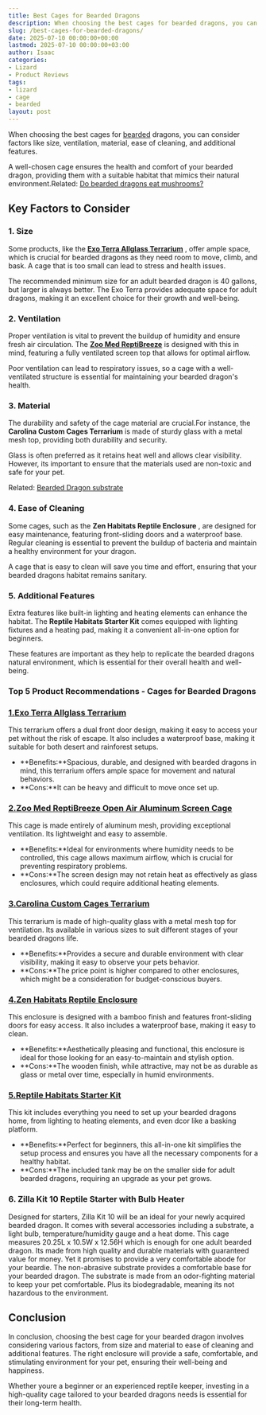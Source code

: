 ```yaml
---
title: Best Cages for Bearded Dragons
description: When choosing the best cages for bearded dragons, you can consider factors like size, ventilation, material, ease of cleaning, and additional features. A...
slug: /best-cages-for-bearded-dragons/
date: 2025-07-10 00:00:00+00:00
lastmod: 2025-07-10 00:00:00+03:00
author: Isaac
categories:
- Lizard
- Product Reviews
tags:
- lizard
- cage
- bearded
layout: post
---
```

When choosing the best cages for [bearded](https://pestpolicy.com/best-substrate-for-bearded-dragons/) dragons, you can consider factors like size, ventilation, material, ease of cleaning, and additional features.

A well-chosen cage ensures the health and comfort of your bearded dragon, providing them with a suitable habitat that mimics their natural environment.Related:
[Do bearded dragons eat mushrooms?](https://pestpolicy.com/can-bearded-dragons-eat-mushrooms/)
## Key Factors to Consider
### 1. Size
Some products, like the
[**Exo Terra Allglass Terrarium**](https://www.amazon.com/dp/B000OAYXTK/?tag=p-policy-20)
, offer ample space, which is crucial for bearded dragons as they need room to move, climb, and bask. A cage that is too small can lead to stress and health issues.

The recommended minimum size for an adult bearded dragon is 40 gallons, but larger is always better. The Exo Terra provides adequate space for adult dragons, making it an excellent choice for their growth and well-being.
### 2. Ventilation
Proper ventilation is vital to prevent the buildup of humidity and ensure fresh air circulation. The
[**Zoo Med ReptiBreeze**](https://www.amazon.com/dp/B001PHABI8/?tag=p-policy-20)
is designed with this in mind, featuring a fully ventilated screen top that allows for optimal airflow.

Poor ventilation can lead to respiratory issues, so a cage with a well-ventilated structure is essential for maintaining your bearded dragon's health.
### 3. Material
The durability and safety of the cage material are crucial.For instance, the
**Carolina Custom Cages Terrarium**
is made of sturdy glass with a metal mesh top, providing both durability and security.

Glass is often preferred as it retains heat well and allows clear visibility. However, its important to ensure that the materials used are non-toxic and safe for your pet.

Related:
[Bearded Dragon substrate](https://pestpolicy.com/best-substrate-for-bearded-dragons/)
### 4. Ease of Cleaning
Some cages, such as the
**Zen Habitats Reptile Enclosure**
, are designed for easy maintenance, featuring front-sliding doors and a waterproof base. Regular cleaning is essential to prevent the buildup of bacteria and maintain a healthy environment for your dragon.

A cage that is easy to clean will save you time and effort, ensuring that your bearded dragons habitat remains sanitary.
### 5. Additional Features
Extra features like built-in lighting and heating elements can enhance the habitat. The
**Reptile Habitats Starter Kit**
comes equipped with lighting fixtures and a heating pad, making it a convenient all-in-one option for beginners.

These features are important as they help to replicate the bearded dragons natural environment, which is essential for their overall health and well-being.
### Top 5 Product Recommendations - Cages for Bearded Dragons
### [1.**Exo Terra Allglass Terrarium**](https://www.amazon.com/dp/B000OAYXTK/?tag=p-policy-20)
This terrarium offers a dual front door design, making it easy to access your pet without the risk of escape. It also includes a waterproof base, making it suitable for both desert and rainforest setups.
- **Benefits:**Spacious, durable, and designed with bearded dragons in mind, this terrarium offers ample space for movement and natural behaviors.
- **Cons:**It can be heavy and difficult to move once set up.
### [2.**Zoo Med ReptiBreeze Open Air Aluminum Screen Cage**](https://www.amazon.com/dp/B001PHABI8/?tag=p-policy-20)
This cage is made entirely of aluminum mesh, providing exceptional ventilation. Its lightweight and easy to assemble.
- **Benefits:**Ideal for environments where humidity needs to be controlled, this cage allows maximum airflow, which is crucial for preventing respiratory problems.
- **Cons:**The screen design may not retain heat as effectively as glass enclosures, which could require additional heating elements.
### [3.**Carolina Custom Cages Terrarium**](https://www.amazon.com/dp/B01N1SGQCI/?tag=p-policy-20)
This terrarium is made of high-quality glass with a metal mesh top for ventilation. Its available in various sizes to suit different stages of your bearded dragons life.
- **Benefits:**Provides a secure and durable environment with clear visibility, making it easy to observe your pets behavior.
- **Cons:**The price point is higher compared to other enclosures, which might be a consideration for budget-conscious buyers.
### [4.**Zen Habitats Reptile Enclosure**](https://www.amazon.com/dp/B07KMK6CMZ/?tag=p-policy-20)
This enclosure is designed with a bamboo finish and features front-sliding doors for easy access. It also includes a waterproof base, making it easy to clean.
- **Benefits:**Aesthetically pleasing and functional, this enclosure is ideal for those looking for an easy-to-maintain and stylish option.
- **Cons:**The wooden finish, while attractive, may not be as durable as glass or metal over time, especially in humid environments.
### [5.**Reptile Habitats Starter Kit**](https://www.amazon.com/dp/B0CFTG55QX/?tag=p-policy-20)
This kit includes everything you need to set up your bearded dragons home, from lighting to heating elements, and even dcor like a basking platform.
- **Benefits:**Perfect for beginners, this all-in-one kit simplifies the setup process and ensures you have all the necessary components for a healthy habitat.
- **Cons:**The included tank may be on the smaller side for adult bearded dragons, requiring an upgrade as your pet grows.
### **6. Zilla Kit 10 Reptile Starter with Bulb Heater**
Designed for starters, Zilla Kit 10 will be an ideal for your newly acquired bearded dragon. It comes with several accessories including a substrate, a light bulb, temperature/humidity gauge and a heat dome.
This cage measures 20.25L x 10.5W x 12.56H which is enough for one adult bearded dragon. Its made from high quality and durable materials with guaranteed value for money. Yet it promises to provide a very comfortable abode for your beardie.
The non-abrasive substrate provides a comfortable base for your bearded dragon. The substrate is made from an odor-fighting material to keep your pet comfortable. Plus its biodegradable, meaning its not hazardous to the environment.
## Conclusion
In conclusion, choosing the best cage for your bearded dragon involves considering various factors, from size and material to ease of cleaning and additional features. The right enclosure will provide a safe, comfortable, and stimulating environment for your pet, ensuring their well-being and happiness.

Whether youre a beginner or an experienced reptile keeper, investing in a high-quality cage tailored to your bearded dragons needs is essential for their long-term health.